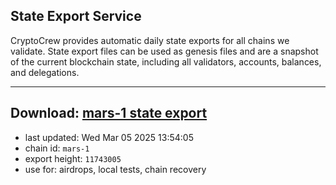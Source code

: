 ## State Export Service
CryptoCrew provides automatic daily state exports for all chains we validate. State export files can be used as genesis files and are a snapshot of the current blockchain state, including all validators, accounts, balances, and delegations.

---
**Download: [mars-1 state export](https://ccv-s3.nbg1.your-objectstorage.com/SERVICE/mars/mars-1_export_11743005.json)**
---

- last updated: Wed Mar 05 2025 13:54:05
- chain id: `mars-1`
- export height: `11743005`
- use for: airdrops, local tests, chain recovery
